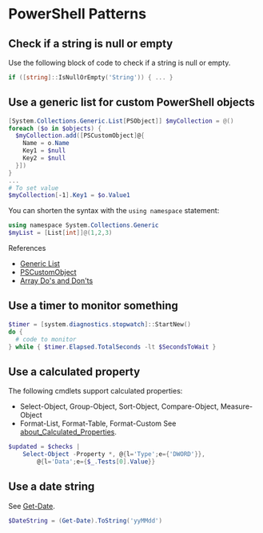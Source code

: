 # PowerShell Patterns

## Check if a string is null or empty
Use the following block of code to check if a string is null or empty.

```powershell
if ([string]::IsNullOrEmpty('String')) { ... }
```

## Use a generic list for custom PowerShell objects
```powershell
[System.Collections.Generic.List[PSObject]] $myCollection = @()
foreach ($o in $objects) {
  $myCollection.add([PSCustomObject]@{
    Name = o.Name
    Key1 = $null
    Key2 = $null
  }])
}
...
# To set value
$myCollection[-1].Key1 = $o.Value1
```
You can shorten the syntax with the `using namespace` statement:
```powershell
using namespace System.Collections.Generic
$myList = [List[int]]@(1,2,3)
```

References
- [Generic List](https://docs.microsoft.com/en-us/powershell/scripting/learn/deep-dives/everything-about-arrays?view=powershell-7.2#generic-list)
- [PSCustomObject](https://docs.microsoft.com/en-us/powershell/scripting/learn/deep-dives/everything-about-pscustomobject?view=powershell-7.2)
- [Array Do's and Don'ts](https://gist.github.com/kevinblumenfeld/4a698dbc90272a336ed9367b11d91f1c)

## Use a timer to monitor something
```powershell
$timer = [system.diagnostics.stopwatch]::StartNew()
do {
  # code to monitor
} while { $timer.Elapsed.TotalSeconds -lt $SecondsToWait }
```

## Use a calculated property
The following cmdlets support calculated properties:
- Select-Object, Group-Object, Sort-Object, Compare-Object, Measure-Object
- Format-List, Format-Table, Format-Custom
See [about_Calculated_Properties](https://docs.microsoft.com/en-us/powershell/module/microsoft.powershell.core/about/about_calculated_properties?view=powershell-7.2).
```powershell
$updated = $checks |
    Select-Object -Property *, @{l='Type';e={'DWORD'}},
        @{l='Data';e={$_.Tests[0].Value}}
```

## Use a date string
See [Get-Date](https://docs.microsoft.com/en-us/powershell/module/microsoft.powershell.utility/get-date?view=powershell-7.2).
```powershell
$DateString = (Get-Date).ToString('yyMMdd')
```
